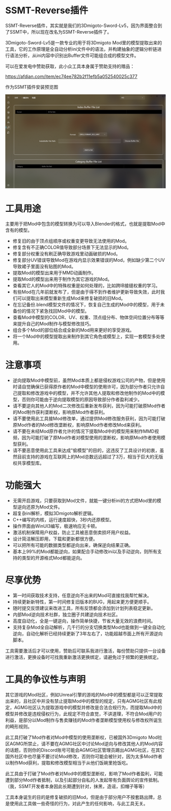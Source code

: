 # SSMT-Reverse插件

SSMT-Reverse插件，其实就是我们的3Dmigoto-Sword-Lv5，因为界面整合到了SSMT中，所以现在改名为SSMT-Reverse插件了。

3Dmigoto-Sword-Lv5是一款专业的用于将3Dmigoto Mod里的模型提取出来的工具，它的工作原理是全自动分析ini文件中的语法，并构建抽象的逻辑分析链进行语法分析，从ini内容中识别出Buffer文件可能组合成的模型文件。

可以在爱发电中赞助获取，此小众工具本身属于赞助支持的赠品：

https://afdian.com/item/ec74ee782b2f11efb5a052540025c377

作为SSMT插件安装预览图

![alt text](image-1.png)


# 工具用途

主要用于把Mod中包含的模型转换为可以导入Blender的格式，也就是提取Mod中含有的模型。

- 修复旧的由于顶点组顺序或权重变更导致无法使用的Mod。
- 修复含有不正确COLOR值导致部分场景下无法显示的Mod。
- 修复部分权重没有刷正确导致游戏里动画破损的Mod。
- 修复部分UV错误导致Mod在游戏内显示效果错误的Mod，例如缺少第二个UV导致裙子里面没有贴图的Mod。
- 提取Mod的模型出来用于MMD动画制作。
- 提取Mod的模型出来用于制作为其它游戏的Mod。
- 查看其它人的Mod中的特殊权重是如何处理的，比如跨IB接缝权重的学习。
- 有些Mod在几年前就发布了，但是由于得不到作者维护更新导致失效，此时我们可以提取出来模型重新生成Mod来修复破损的旧Mod。
- 在忘记备份.blend模型文件的情况下，恢复自己生成的Mod中的模型，用于未备份的情况下紧急找回Mod中的模型。
- 查看Mod中模型的COLOR、UV、权重、顶点组分布、物体空间位置分布等等来提升自己的Mod制作与模型修改技巧。
- 组合多个Mod的部位结合成全新的Mod用来更好的享受游戏。
- 将一个Mod中的模型提取出来制作到其它角色或模型上，实现一套模型多处使用。

# 注意事项

- 逆向提取Mod中模型前，虽然Mod本质上都是侵权游戏公司的产物，但是使用时请自觉确保已获得原作者的Mod中模型的使用许可，因为部分作者只允许自己提取和修改游戏中的模型，并不允许其他人提取和修改他制作的Mod中的模型，否则你可能由于逆向提取模型的原因导致部分作者盈利减少。
- 请不要逆向其他人的Mod二次修改后重新发布获利，因为可能打破原Mod作者的Mod制作获利垄断权，影响原Mod作者获利。
- 请不要使用此工具接Mod修改单，通过提供Mod修改服务获利，因为可能打破原Mod作者的Mod修改垄断权，影响原Mod作者修改Mod来获利。
- 请不要在未经Mod原作者允许的情况下提取Mod中的模型用来制作MMD视频，因为可能打破了原Mod作者对模型使用的垄断权，影响原Mod作者使用模型获利。
- 请不要恶意使用此工具来达成"偷模型"的目的，这违反了工具设计的初衷，虽然目前支持的游戏在互联网上的Mod总数远远超过了3万，相当于巨大的无版权共享模型库。

# 功能强大
- 无需开启游戏，只要获取到Mod文件，就能一键分析ini的方式把Mod里的模型逆向还原为Mod文件。
- 超复杂ini解析，模拟3Dmigoto解析逻辑。
- C++编写的内核，运行速度超快，3秒内还原模型。
- 操作界面由WinUI3编写，极速响应无卡顿。
- 激活机制保障用户权益，防止工具被恶意倒卖损坏用户权益。
- 设计简洁解压即用，下载和更新都很方便。
- 可以把所有可能的数据类型都逆向出来，确保逆向结果正确。
- 基本上99%的Mod都能逆向，如果配合手动修改ini以及手动逆向，则所有支持的类型的开源格式Mod都能逆向。

# 尽享优势
- 第一时间获取技术支持，任意逆向不出来的Mod可直接找我帮忙解决。
- 持续更新新特性，第一时间修复旧版本的BUG，用起来更方便更顺手。
- 随时提交反馈建议来改进工具，所有反馈都会添加到计划列表稳定更新。
- 内部Mod逆向技术社群，独立圈子共建逆向技术社区。
- 高度自动化，全是一键逆向，操作简单快捷，节省大量无效的浪费时间。
- 支持复杂Mod全自动解析，几千行的分支切换类型Mod也能做到一键全自动化逆向，自动化解析已经持续更新了3年左右了，功能超越市面上所有开源逆向脚本。

工具需要激活后才可以使用，赞助后可联系我进行激活，每份赞助只提供一台设备进行激活，更换设备时可找我重新激活更换绑定，请避免过于频繁的更换绑定。

# 工具的争议性与声明

其它游戏的Mod社区，例如Unreal引擎的游戏的Mod中的模型都是可以正常提取出来的，且社区中并没有禁止提取Mod中的模型的规定，只有AGMG社区有此规定，AGMG社区认为提取游戏中的模型并修改是合法合规行为，而提取Mod中的模型并修改是违规侵权行为，此规定不符合直觉，不讲道理，不符合Mod用户的利益，是部分以Mod制作与售卖赚钱的Mod作者垄断模型使用权与修改权所诞生的畸形规则。

此工具打破了Mod作者对Mod中模型的使用垄断权，已被国外3Dmigoto Mod社区AGMG所禁止，请不要在AGMG社区中讨论Mod逆向与修改其他人的Mod内容的话题，否则你的Discord账号可能会AGMG社区管理员踢出AGMG社区，在其它国外社区中也尽量不要讨论Mod修改，否则你可能会被针对，因为太多Mod作者以制作Mod获利，提取和修改模型相当于从他们饭碗里抢饭吃。

此工具由于打破了Mod作者对Mod中的模型垄断权，影响了Mod作者盈利，可能遭到部分Mod作者抵制，以及引起部分自私的人发起带有负面舆论的宣传抵制。（我，SSMT开发者本身因此长期遭到针对，抹黑，造谣，扣帽子等等）

工具本身诞生的目的是修复破损的旧Mod，但是由于部分用户不按套路出牌，总是使用此工具做一些奇怪的行为，对此产生的任何影响，与此工具无关。



